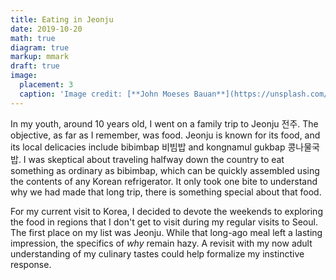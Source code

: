 ```yaml
---
title: Eating in Jeonju
date: 2019-10-20
math: true
diagram: true
markup: mmark
draft: true
image:
  placement: 3
  caption: 'Image credit: [**John Moeses Bauan**](https://unsplash.com/photos/OGZtQF8iC0g)'
---
```


In my youth, around 10 years old, I went on a family trip to Jeonju 전주.  The objective, as far as I remember, was food.  Jeonju is known for its food, and its local delicacies include bibimbap 비빔밥 and kongnamul gukbap 콩나물국밥.  I was skeptical about traveling halfway down the country to eat something as ordinary as bibimbap, which can be quickly assembled using the contents of any Korean refrigerator.  It only took one bite to understand why we had made that long trip, there is something special about that food.

For my current visit to Korea, I decided to devote the weekends to exploring the food in regions that I don't get to visit during my regular visits to Seoul.  The first place on my list was Jeonju.  While that long-ago meal left a lasting impression, the specifics of *why* remain hazy.  A revisit with my now adult understanding of my culinary tastes could help formalize my instinctive response.

